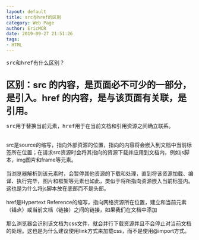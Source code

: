 ```yaml
---
layout: default
title: src与href的区别
category: Web Page
author: EricMCR
date: 2019-09-27 21:51:26
tags:
- HTML
---
```

<pre>src和href有什么区别？</pre><div><br></div><div><b><font size="5">区别：src 的内容，是页面必不可少的一部分，是引入。href 的内容，是与该页面有关联，是引用。</font></b></div><pre>src用于替换当前元素，href用于在当前文档和引用资源之间确立联系。</pre><div><br></div><div>src是source的缩写，指向外部资源的位置，指向的内容将会嵌入到文档中当前标签所在位置；在请求src资源时会将其指向的资源下载并应用到文档内，例如js脚本，img图片和frame等元素。</div><div><br></div><div>当浏览器解析到该元素时，会暂停其他资源的下载和处理，直到将该资源加载、编译、执行完毕，图片和框架等元素也如此，类似于将所指向资源嵌入当前标签内。这也是为什么将js脚本放在底部而不是头部。</div><div><br></div><div>href是Hypertext Reference的缩写，指向网络资源所在位置，建立和当前元素（锚点）或当前文档（链接）之间的链接，如果我们在文档中添加</div><div><br></div><div>那么浏览器会识别该文档为css文件，就会并行下载资源并且不会停止对当前文档的处理。这也是为什么建议使用link方式来加载css，而不是使用@import方式。</div>